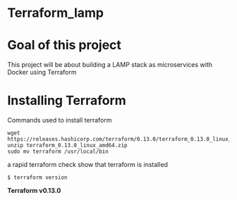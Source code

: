 # Terraform_lamp

# Goal of this project

This project will be about building a LAMP stack as microservices with Docker using Terraform

# Installing Terraform

Commands used to install terraform 

```
wget https://releases.hashicorp.com/terraform/0.13.0/terraform_0.13.0_linux_amd64.zip
unzip terraform_0.13.0_linux_amd64.zip
sudo mv terraform /usr/local/bin
```

a rapid terraform check show that terraform is installed
```
$ terraform version
```
**Terraform v0.13.0**

